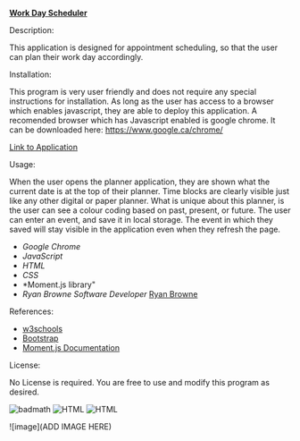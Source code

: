 [**Work Day Scheduler**](https://github.com/ryanbrowne360/Homework5.git)

Description:

This application is designed for appointment scheduling, so that the user can plan their work day accordingly. 

Installation:

This program is very user friendly and does not require any special instructions for installation. As long as the user has access to a browser which enables javascript, they are able to deploy this application.
A recomended browser which has Javascript enabled is google chrome. It can be downloaded here: https://www.google.ca/chrome/

[Link to Application](https://ryanbrowne360.github.io/Homework5/)

Usage:

When the user opens the planner application, they are shown what the current date is at the top of their planner.
Time blocks are clearly visible just like any other digital or paper planner. What is unique about this planner, is the user can see a colour coding based on past, present, or future. The user can enter an event, and save it in local storage. The event in which they saved will stay visible in the application even when they refresh the page.

- *Google Chrome*
- *JavaScript*
- *HTML*
- *CSS*
- *Moment.js library"
- *Ryan Browne Software Developer* [Ryan Browne](https://github.com/ryanbrowne360/)

References:

- [w3schools](https://www.w3schools.com/)
- [Bootstrap](https://getbootstrap.com/docs/4.4/getting-started/introduction/)
- [Moment.js Documentation](https://momentjs.com/docs/)

License:

No License is required. You are free to use and modify this program as desired.

![badmath](https://img.shields.io/github/languages/top/nielsenjared/badmath)
![HTML](https://img.shields.io/badge/HTML-100%25-orange)
![HTML](https://img.shields.io/badge/CSS-100%25-yellowgreen)

![image](ADD IMAGE HERE)
	